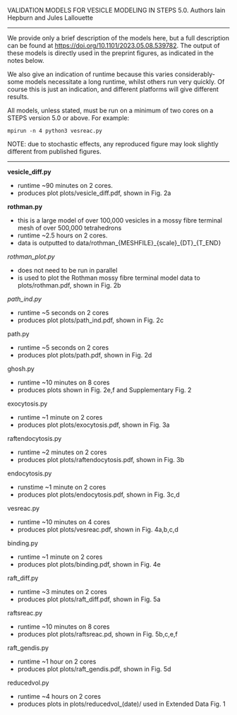 
VALIDATION MODELS FOR VESICLE MODELING IN STEPS 5.0. 
Authors Iain Hepburn and Jules Lallouette

---------------------------------------------------------------------

We provide only a brief description of the models here, but a full description can be found at https://doi.org/10.1101/2023.05.08.539782. 
The output of these models is directly used in the preprint figures, as indicated in the notes below. 

We also give an indication of runtime because this varies considerably- some models necessitate a long runtime, whilst others run very quickly. Of course this is just an indication, and different platforms will give different results.  

All models, unless stated, must be run on a minimum of two cores on a STEPS version 5.0 or above. For example:
 ```
 mpirun -n 4 python3 vesreac.py
 ```

NOTE: due to stochastic effects, any reproduced figure may look slightly different from published figures. 

---------------------------------------------------------------------


**vesicle_diff.py**
 - runtime ~90 minutes on 2 cores. 
 - produces plot plots/vesicle\_diff.pdf, shown in Fig. 2a

**rothman.py**
 - this is a large model of over 100,000 vesicles in a mossy fibre terminal mesh of over 500,000 tetrahedrons
 - runtime ~2.5 hours on 2 cores.
 - data is outputted to data/rothman\_{MESHFILE}\_{scale}\_{DT}\_{T\_END}

*rothman_plot.py*
 - does not need to be run in parallel
 - is used to plot the Rothman mossy fibre terminal model data to plots/rothman.pdf, shown in Fig. 2b 

*path_ind.py*
 - runtime ~5 seconds on 2 cores 
 - produces plot plots/path\_ind.pdf, shown in Fig. 2c

path.py
 - runtime ~5 seconds on 2 cores 
 - produces plot plots/path.pdf, shown in Fig. 2d

ghosh.py
 - runtime ~10 minutes on 8 cores
 - produces plots shown in Fig. 2e,f and Supplementary Fig. 2

exocytosis.py
 - runtime ~1 minute on 2 cores 
 - produces plot plots/exocytosis.pdf, shown in Fig. 3a

raftendocytosis.py
 - runtime ~2 minutes on 2 cores 
 - produces plot plots/raftendocytosis.pdf, shown in Fig. 3b

endocytosis.py
 - runstime ~1 minute on 2 cores 
 - produces plot plots/endocytosis.pdf, shown in Fig. 3c,d

vesreac.py
 - runtime ~10 minutes on 4 cores
 - produces plot plots/vesreac.pdf, shown in Fig. 4a,b,c,d

binding.py
 - runtime ~1 minute on 2 cores
 - produces plot plots/binding.pdf, shown in Fig. 4e

raft_diff.py
 - runtime ~3 minutes on 2 cores
 - produces plot plots/raft\_diff.pdf, shown in Fig. 5a

raftsreac.py
 - runtime ~10 minutes on 8 cores
 - produces plot plots/raftsreac.pd, shown in Fig. 5b,c,e,f

raft_gendis.py
 - runtime ~1 hour on 2 cores
 - produces plot plots/raft\_gendis.pdf, shown in Fig. 5d


reducedvol.py
 - runtime ~4 hours on 2 cores
 - produces plots in plots/reducedvol\_(date)/ used in Extended Data Fig. 1






